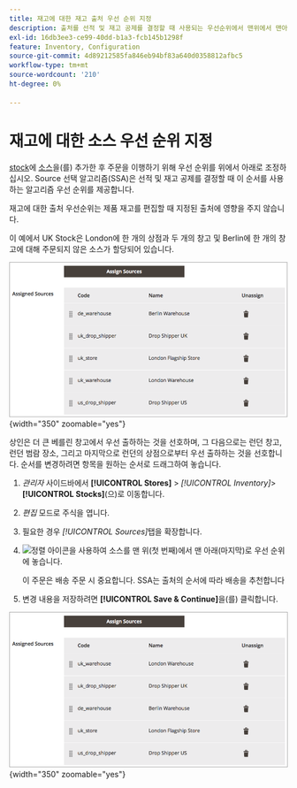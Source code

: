 ```yaml
---
title: 재고에 대한 재고 출처 우선 순위 지정
description: 출처를 선적 및 재고 공제를 결정할 때 사용되는 우선순위에서 맨위에서 맨아래로 정렬하는 방법에 대해 알아봅니다.
exl-id: 16db3ee3-ce99-40dd-b1a3-fcb145b1298f
feature: Inventory, Configuration
source-git-commit: 4d89212585fa846eb94bf83a640d0358812afbc5
workflow-type: tm+mt
source-wordcount: '210'
ht-degree: 0%

---
```


# 재고에 대한 소스 우선 순위 지정

[stock](stocks-manage.md)에 [소스](sources-manage.md)을(를) 추가한 후 주문을 이행하기 위해 우선 순위를 위에서 아래로 조정하십시오. Source 선택 알고리즘(SSA)은 선적 및 재고 공제를 결정할 때 이 순서를 사용하는 알고리즘 우선 순위를 제공합니다.

재고에 대한 출처 우선순위는 제품 재고를 편집할 때 지정된 출처에 영향을 주지 않습니다.

이 예에서 UK Stock은 London에 한 개의 상점과 두 개의 창고 및 Berlin에 한 개의 창고에 대해 주문되지 않은 소스가 할당되어 있습니다.

![우선 순위 지정 전 Source 순서](assets/inventory-priority-before.png){width="350" zoomable="yes"}

상인은 더 큰 베를린 창고에서 우선 출하하는 것을 선호하며, 그 다음으로는 런던 창고, 런던 범람 장소, 그리고 마지막으로 런던의 상점으로부터 우선 출하하는 것을 선호합니다. 순서를 변경하려면 항목을 원하는 순서로 드래그하여 놓습니다.

1. _관리자_ 사이드바에서 **[!UICONTROL Stores]** > _[!UICONTROL Inventory]_>**[!UICONTROL Stocks]**(으)로 이동합니다.

1. _편집_ 모드로 주식을 엽니다.

1. 필요한 경우 _[!UICONTROL Sources]_&#x200B;탭을 확장합니다.

1. ![정렬 아이콘](assets/icon-sort.png)을 사용하여 소스를 맨 위(첫 번째)에서 맨 아래(마지막)로 우선 순위에 놓습니다.

   이 주문은 배송 주문 시 중요합니다. SSA는 출처의 순서에 따라 배송을 추천합니다

1. 변경 내용을 저장하려면 **[!UICONTROL Save & Continue]**&#x200B;을(를) 클릭합니다.

![우선 순위 지정 후 Source 순서](assets/inventory-stock-priority-after.png){width="350" zoomable="yes"}
